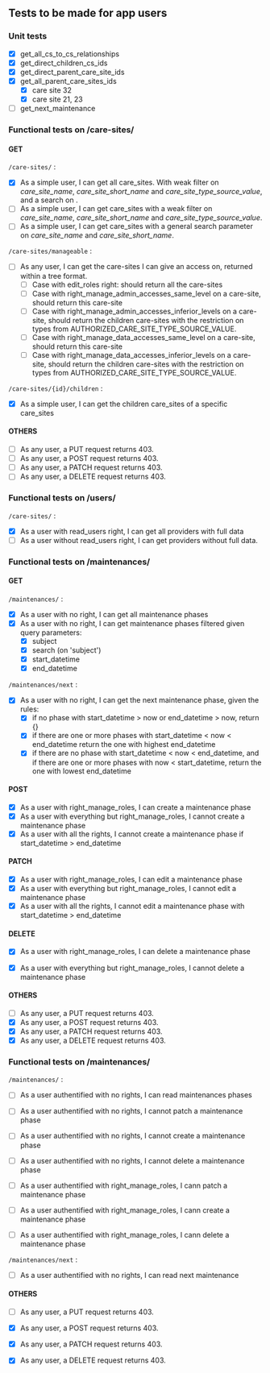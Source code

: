 ## Tests to be made for app users

### Unit tests

- [x] get_all_cs_to_cs_relationships
- [x] get_direct_children_cs_ids
- [x] get_direct_parent_care_site_ids
- [x] get_all_parent_care_sites_ids
    - [x] care site 32
    - [x] care site 21, 23

- [ ] get_next_maintenance

### Functional tests on /care-sites/

#### GET

`/care-sites/` :
- [x] As a simple user, I can get all care_sites. With weak filter on _care_site_name_, _care_site_short_name_ and _care_site_type_source_value_, and a search on .
- [ ] As a simple user, I can get care_sites with a weak filter on _care_site_name_, _care_site_short_name_ and _care_site_type_source_value_.
- [ ] As a simple user, I can get care_sites with a general search parameter on _care_site_name_ and _care_site_short_name_.

`/care-sites/manageable` :
- [ ] As any user, I can get the care-sites I can give an access on, returned within a tree format.
  - [ ] Case with edit_roles right: should return all the care-sites
  - [ ] Case with right_manage_admin_accesses_same_level on a care-site, should return this care-site
  - [ ] Case with right_manage_admin_accesses_inferior_levels on a care-site, should return the children care-sites with the restriction on types from AUTHORIZED_CARE_SITE_TYPE_SOURCE_VALUE.
  - [ ] Case with right_manage_data_accesses_same_level on a care-site, should return this care-site
  - [ ] Case with right_manage_data_accesses_inferior_levels on a care-site, should return the children care-sites with the restriction on types from AUTHORIZED_CARE_SITE_TYPE_SOURCE_VALUE.

`/care-sites/{id}/children` :
- [x] As a simple user, I can get the children care_sites of a specific care_sites

#### OTHERS

- [ ] As any user, a PUT request returns 403.
- [ ] As any user, a POST request returns 403.
- [ ] As any user, a PATCH request returns 403.
- [ ] As any user, a DELETE request returns 403.

### Functional tests on /users/

`/care-sites/` :
- [x] As a user with read_users right, I can get all providers with full data
- [ ] As a user without read_users right, I can get providers without full data.

### Functional tests on /maintenances/

#### GET

`/maintenances/` :
- [x] As a user with no right, I can get all maintenance phases
- [x] As a user with no right, I can get maintenance phases filtered given query parameters:
  - [x] subject
  - [x] search (on 'subject')
  - [x] start_datetime
  - [x] end_datetime

`/maintenances/next` :
- [x] As a user with no right, I can get the next maintenance phase, given the rules:
  - [x] if no phase with start_datetime > now or end_datetime > now, return {}
  - [x] if there are one or more phases with start_datetime < now < end_datetime return the one with highest end_datetime
  - [x] if there are no phase with start_datetime < now < end_datetime, and if there are one or more phases with now < start_datetime, return the one with lowest end_datetime

#### POST

- [x] As a user with right_manage_roles, I can create a maintenance phase
- [x] As a user with everything but right_manage_roles, I cannot create a maintenance phase
- [x] As a user with all the rights, I cannot create a maintenance phase if start_datetime > end_datetime

#### PATCH

- [x] As a user with right_manage_roles, I can edit a maintenance phase
- [x] As a user with everything but right_manage_roles, I cannot edit a maintenance phase
- [x] As a user with all the rights, I cannot edit a maintenance phase with start_datetime > end_datetime

#### DELETE

- [x] As a user with right_manage_roles, I can delete a maintenance phase
- [x] As a user with everything but right_manage_roles, I cannot delete a maintenance phase


#### OTHERS

- [ ] As any user, a PUT request returns 403.
- [x] As any user, a POST request returns 403.
- [x] As any user, a PATCH request returns 403.
- [x] As any user, a DELETE request returns 403.

### Functional tests on /maintenances/

`/maintenances/` :
- [ ] As a user authentified with no rights, I can read maintenances phases
- [ ] As a user authentified with no rights, I cannot patch a maintenance phase
- [ ] As a user authentified with no rights, I cannot create a maintenance phase
- [ ] As a user authentified with no rights, I cannot delete a maintenance phase

- [ ] As a user authentified with right_manage_roles, I cann patch a maintenance phase
- [ ] As a user authentified with right_manage_roles, I cann create a maintenance phase
- [ ] As a user authentified with right_manage_roles, I cann delete a maintenance phase

`/maintenances/next` :
- [ ] As a user authentified with no rights, I can read next maintenance


#### OTHERS

- [ ] As any user, a PUT request returns 403.
- [x] As any user, a POST request returns 403.
- [x] As any user, a PATCH request returns 403.
- [x] As any user, a DELETE request returns 403.


